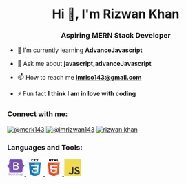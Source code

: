 <h1 align="center">Hi 👋, I'm Rizwan Khan</h1>
<h3 align="center">Aspiring MERN Stack Developer</h3>

- 🌱 I’m currently learning **AdvanceJavascript**

- 💬 Ask me about **javascript,advanceJavascript**

- 📫 How to reach me **imriso143@gmail.com**

- ⚡ Fun fact **I think I am in love with coding**

<h3 align="left">Connect with me:</h3>
<p align="left">
<a href="https://codepen.io/@merk143" target="blank"><img align="center" src="https://raw.githubusercontent.com/rahuldkjain/github-profile-readme-generator/master/src/images/icons/Social/codepen.svg" alt="@merk143" height="30" width="40" /></a>
<a href="https://twitter.com/@imrizwan143" target="blank"><img align="center" src="https://raw.githubusercontent.com/rahuldkjain/github-profile-readme-generator/master/src/images/icons/Social/twitter.svg" alt="@imrizwan143" height="30" width="40" /></a>
<a href="https://linkedin.com/in/rizwan khan" target="blank"><img align="center" src="https://raw.githubusercontent.com/rahuldkjain/github-profile-readme-generator/master/src/images/icons/Social/linked-in-alt.svg" alt="rizwan khan" height="30" width="40" /></a>
</p>

<h3 align="left">Languages and Tools:</h3>
<p align="left"> <a href="https://getbootstrap.com" target="_blank" rel="noreferrer"> <img src="https://raw.githubusercontent.com/devicons/devicon/master/icons/bootstrap/bootstrap-plain-wordmark.svg" alt="bootstrap" width="40" height="40"/> </a> <a href="https://www.w3schools.com/css/" target="_blank" rel="noreferrer"> <img src="https://raw.githubusercontent.com/devicons/devicon/master/icons/css3/css3-original-wordmark.svg" alt="css3" width="40" height="40"/> </a> <a href="https://www.w3.org/html/" target="_blank" rel="noreferrer"> <img src="https://raw.githubusercontent.com/devicons/devicon/master/icons/html5/html5-original-wordmark.svg" alt="html5" width="40" height="40"/> </a> <a href="https://developer.mozilla.org/en-US/docs/Web/JavaScript" target="_blank" rel="noreferrer"> <img src="https://raw.githubusercontent.com/devicons/devicon/master/icons/javascript/javascript-original.svg" alt="javascript" width="40" height="40"/> </a> </p>

